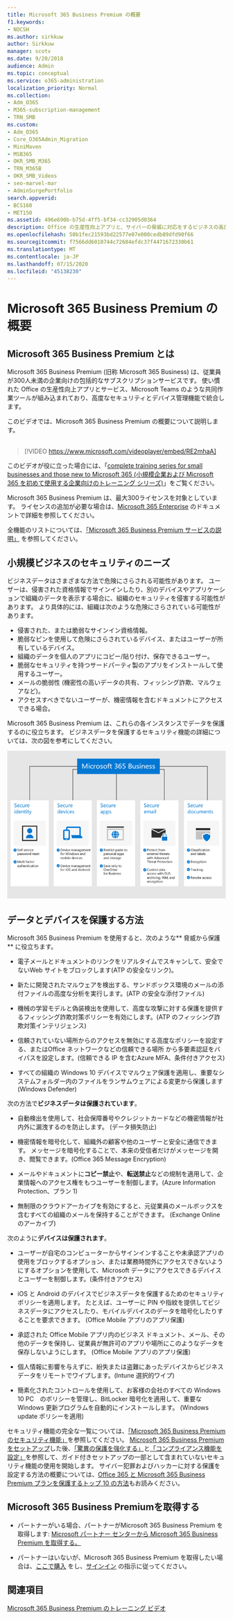 ```yaml
---
title: Microsoft 365 Business Premium の概要
f1.keywords:
- NOCSH
ms.author: sirkkuw
author: Sirkkuw
manager: scotv
ms.date: 9/20/2018
audience: Admin
ms.topic: conceptual
ms.service: o365-administration
localization_priority: Normal
ms.collection:
- Adm_O365
- M365-subscription-management
- TRN_SMB
ms.custom:
- Adm_O365
- Core_O365Admin_Migration
- MiniMaven
- MSB365
- OKR_SMB_M365
- TRN_M365B
- OKR_SMB_Videos
- seo-marvel-mar
- AdminSurgePortfolio
search.appverid:
- BCS160
- MET150
ms.assetid: 496e690b-b75d-4ff5-bf34-cc32905d0364
description: Office の生産性向上アプリと、サイバーの脅威に対応をするビジネスの高度な保護を含むサブスクリプション サービスの、Microsoft 365 Business Premium について説明します。
ms.openlocfilehash: 50b1fec21593bd22577e07e000cedb89dfd90f66
ms.sourcegitcommit: f7566dd6010744c72684efdc37f4471672330b61
ms.translationtype: MT
ms.contentlocale: ja-JP
ms.lasthandoff: 07/15/2020
ms.locfileid: "45138230"
---
```

# <a name="overview-of-microsoft-365-business-premium"></a>Microsoft 365 Business Premium の概要

## <a name="what-is-microsoft-365-business-premium"></a>Microsoft 365 Business Premium とは

Microsoft 365 Business Premium (旧称 Microsoft 365 Business) は、従業員が300人未満の企業向けの包括的なサブスクリプションサービスです。 使い慣れた Office の生産性向上アプリとサービス、Microsoft Teams のような共同作業ツールが組み込まれており、高度なセキュリティとデバイス管理機能で統合します。

このビデオでは、Microsoft 365 Business Premium の概要について説明します。<br><br>

> [!VIDEO https://www.microsoft.com/videoplayer/embed/RE2mhaA] 
  
このビデオが役に立った場合には、「[complete training series for small businesses and those new to Microsoft 365 (小規模企業および Microsoft 365 を初めて使用する企業向けのトレーニング シリーズ)](https://support.microsoft.com/office/6ab4bbcd-79cf-4000-a0bd-d42ce4d12816)」をご覧ください。 

Microsoft 365 Business Premium は、最大300ライセンスを対象としています。 ライセンスの追加が必要な場合は、[Microsoft 365 Enterprise](https://go.microsoft.com/fwlink/p/?linkid=860986) のドキュメントで詳細を参照してください。

全機能のリストについては、[「Microsoft 365 Business Premium サービスの説明」](https://docs.microsoft.com/office365/servicedescriptions/microsoft-365-service-descriptions/microsoft-365-business-service-description) を参照してください。
  
## <a name="small-business-security-needs"></a>小規模ビジネスのセキュリティのニーズ

ビジネスデータはさまざまな方法で危険にさらされる可能性があります。 ユーザーは、侵害された資格情報でサインインしたり、別のデバイスやアプリケーションで組織のデータを表示する場合に、組織のセキュリティを侵害する可能性があります。 より具体的には、組織は次のような危険にさらされている可能性があります。

- 侵害された、または脆弱なサインイン資格情報。
- 脆弱なピンを使用して危険にさらされているデバイス、またはユーザーが所有しているデバイス。
- 組織のデータを個人のアプリにコピー/貼り付け、保存できるユーザー。
- 脆弱なセキュリティを持つサードパーティ製のアプリをインストールして使用するユーザー。
- メールの脆弱性 (機密性の高いデータの共有、フィッシング詐欺、マルウェアなど)。
- アクセスすべきでないユーザーが、機密情報を含むドキュメントにアクセスできる場合。

Microsoft 365 Business Premium は、これらの各インスタンスでデータを保護するのに役立ちます。 ビジネスデータを保護するセキュリティ機能の詳細については、次の図を参考にしてください。

![M365B がビジネスを保護する方法を示す図。](../media/m365businessvalueadd.png)

## <a name="how-your-data-and-devices-are-protected"></a>データとデバイスを保護する方法

Microsoft 365 Business Premium を使用すると、次のような** 脅威から保護** に役立ちます。

- 電子メールとドキュメントのリンクをリアルタイムでスキャンして、安全でないWeb サイトをブロックします(ATP の安全なリンク)。

- 新たに開発されたマルウェアを検出する、サンドボックス環境のメールの添付ファイルの高度な分析を実行します。(ATP の安全な添付ファイル) 

- 機械の学習モデルと偽装検出を使用して、高度な攻撃に対する保護を提供するフィッシング詐欺対策ポリシーを有効にします。(ATP のフィッシング詐欺対策インテリジェンス) 

- 信頼されていない場所からのアクセスを無効にする高度なポリシーを設定する、またはOffice ネットワークなどの信頼できる場所 から多要素認証をバイパスを設定します。(信頼できる IP を含むAzure MFA、条件付きアクセス)  

- すべての組織の Windows 10 デバイスでマルウェア保護を適用し、重要なシステムフォルダー内のファイルをランサムウェアによる変更から保護します (Windows Defender)

次の方法で**ビジネスデータは保護されています**。 

- 自動検出を使用して、社会保障番号やクレジットカードなどの機密情報が社内外に漏洩するのを防止します。 (データ損失防止) 

- 機密情報を暗号化して、組織外の顧客や他のユーザーと安全に通信できます。 メッセージを暗号化することで、本来の受信者だけがメッセージを開き、閲覧できます。(Office 365 Message Encryption)

- メールやドキュメントに**コピー禁止**や、**転送禁止**などの規制を適用して、企業情報へのアクセス権をもつユーザーを制御します。(Azure Information Protection、プラン 1)

- 無制限のクラウドアーカイブを有効にすると、元従業員のメールボックスを含むすべての組織のメールを保持することができます。 (Exchange Online のアーカイブ)

次のように**デバイスは保護されます**。 

- ユーザーが自宅のコンピューターからサインインすることや未承認アプリの使用をブロックするオプション、または業務時間外にアクセスできないようにするオプションを使用して、Microsoft データにアクセスできるデバイスとユーザーを制御します。(条件付きアクセス)

- iOS と Android のデバイスでビジネスデータを保護するためのセキュリティポリシーを適用します。 たとえば、ユーザーに PIN や指紋を提供してビジネスデータにアクセスしたり、モバイルデバイスのデータを暗号化したりすることを要求できます。 (Office Mobile アプリのアプリ保護)

- 承認された Office Mobile アプリ内のビジネス ドキュメント、メール、その他のデータを保持し、従業員が無許可のアプリや場所にこのようなデータを保存しないようにします。 (Office Mobile アプリのアプリ保護)

- 個人情報に影響を与えずに、紛失または盗難にあったデバイスからビジネスデータをリモートでワイプします。(Intune 選択的ワイプ)

- 簡素化されたコントロールを使用して、お客様の会社のすべての Windows 10 PC　のポリシーを管理し、BitLocker 暗号化を適用して、重要な Windows 更新プログラムを自動的にインストールします。 (Windows update ポリシーを適用)

セキュリティ機能の完全な一覧については、[「Microsoft 365 Business Premium のセキュリティ機能」](security-features.md)を参照してください。 [Microsoft 365 Business Premiumをセットアップ](set-up.md)した後、[「驚異の保護を強化する」](increase-threat-protection.md)と[「コンプライアンス機能を設定」](set-up-compliance.md)を参照して、ガイド付きセットアップの一部として含まれていないセキュリティ機能の使用を開始します。 サイバー犯罪およびハッカーに対する保護を設定する方法の概要については、[Office 365 と Microsoft 365 Business Premium プランを保護するトップ 10 の方法](https://docs.microsoft.com/office365/admin/security-and-compliance/secure-your-business-data)もお読みください。

## <a name="get-microsoft-365-business-premium"></a>Microsoft 365 Business Premiumを取得する

- パートナーがいる場合、パートナーがMicrosoft 365 Business Premium を取得します: [Microsoft パートナー センターから Microsoft 365 Business Premium を取得する。](get-microsoft-365-business.md)

- パートナーはいないが、Microsoft 365 Business Premium を取得したい場合は、[ここで購入](https://www.microsoft.com/microsoft-365/business) をし、[サインイン](sign-up.md) の指示に従ってください。

## <a name="see-also"></a>関連項目

[Microsoft 365 Business Premium のトレーニング ビデオ](https://support.microsoft.com/office/6ab4bbcd-79cf-4000-a0bd-d42ce4d12816)
